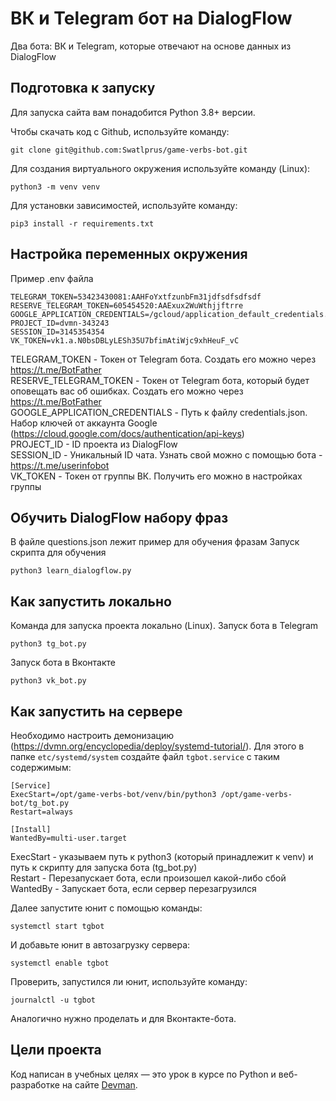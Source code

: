 # ВК и Telegram бот на DialogFlow
Два бота: ВК и Telegram, которые отвечают на основе данных из DialogFlow

## Подготовка к запуску
Для запуска сайта вам понадобится Python 3.8+ версии. 

Чтобы скачать код с Github, используйте команду:
```shell
git clone git@github.com:Swatlprus/game-verbs-bot.git
```
Для создания виртуального окружения используйте команду (Linux):
```shell
python3 -m venv venv
```
Для установки зависимостей, используйте команду:
```shell
pip3 install -r requirements.txt
```

## Настройка переменных окружения
Пример .env файла
```
TELEGRAM_TOKEN=53423430081:AAHFoYxtfzunbFm31jdfsdfsdfsdf
RESERVE_TELEGRAM_TOKEN=605454520:AAExux2WuWthjjftrre
GOOGLE_APPLICATION_CREDENTIALS=/gcloud/application_default_credentials.json
PROJECT_ID=dvmn-343243
SESSION_ID=3145354354
VK_TOKEN=vk1.a.N0bsDBLyLESh35U7bfimAtiWjc9xhHeuF_vC
```
TELEGRAM_TOKEN - Токен от Telegram бота. Создать его можно через https://t.me/BotFather<br>
RESERVE_TELEGRAM_TOKEN - Токен от Telegram бота, который будет оповещать вас об ошибках. Создать его можно через https://t.me/BotFather<br>
GOOGLE_APPLICATION_CREDENTIALS - Путь к файлу credentials.json. Набор ключей от аккаунта Google (https://cloud.google.com/docs/authentication/api-keys)<br>
PROJECT_ID - ID проекта из DialogFlow<br>
SESSION_ID - Уникальный ID чата. Узнать свой можно с помощью бота - https://t.me/userinfobot<br>
VK_TOKEN - Токен от группы ВК. Получить его можно в настройках группы<br>

## Обучить DialogFlow набору фраз
В файле questions.json лежит пример для обучения фразам
Запуск скрипта для обучения
```shell
python3 learn_dialogflow.py
```

## Как запустить локально
Команда для запуска проекта локально (Linux).
Запуск бота в Telegram
```shell
python3 tg_bot.py
```

Запуск бота в Вконтакте
```shell
python3 vk_bot.py
```

## Как запустить на сервере
Необходимо настроить демонизацию (https://dvmn.org/encyclopedia/deploy/systemd-tutorial/).
Для этого в папке `etc/systemd/system` создайте файл `tgbot.service` с таким содержимым:

```
[Service]
ExecStart=/opt/game-verbs-bot/venv/bin/python3 /opt/game-verbs-bot/tg_bot.py
Restart=always

[Install]
WantedBy=multi-user.target
```

ExecStart - указываем путь к python3 (который принадлежит к venv) и путь к скрипту для запуска бота (tg_bot.py)<br>
Restart - Перезапускает бота, если произошел какой-либо сбой<br>
WantedBy - Запускает бота, если сервер перезагрузился<br>

Далее запустите юнит с помощью команды:
```shell
systemctl start tgbot
```

И добавьте юнит в автозагрузку сервера:
```shell
systemctl enable tgbot
```

Проверить, запустился ли юнит, используйте команду:
```shell
journalctl -u tgbot
```

Аналогично нужно проделать и для Вконтакте-бота.

## Цели проекта

Код написан в учебных целях — это урок в курсе по Python и веб-разработке на сайте [Devman](https://dvmn.org).